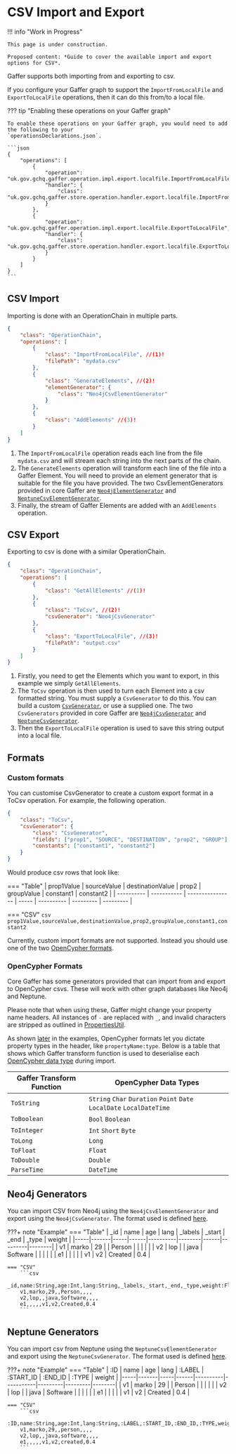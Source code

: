 # CSV Import and Export

!!! info "Work in Progress"

    This page is under construction.

    Proposed content: *Guide to cover the available import and export options for CSV*.

Gaffer supports both importing from and exporting to csv.

If you configure your Gaffer graph to support the `ImportFromLocalFile` and `ExportToLocalFile`
operations, then it can do this from/to a local file.

??? tip "Enabling these operations on your Gaffer graph"

    To enable these operations on your Gaffer graph, you would need to add the following to your
    `operationsDeclarations.json`.

    ```json
    {
        "operations": [
            {
                "operation": "uk.gov.gchq.gaffer.operation.impl.export.localfile.ImportFromLocalFile",
                "handler": {
                    "class": "uk.gov.gchq.gaffer.store.operation.handler.export.localfile.ImportFromLocalFileHandler"
                }
            },
            {
                "operation": "uk.gov.gchq.gaffer.operation.impl.export.localfile.ExportToLocalFile",
                "handler": {
                    "class": "uk.gov.gchq.gaffer.store.operation.handler.export.localfile.ExportToLocalFileHandler"
                }
            }
        ]
    }
    ```

## CSV Import

Importing is done with an OperationChain in multiple parts.

```json
{
    "class": "OperationChain",
    "operations": [
        {
            "class": "ImportFromLocalFile", //(1)!
            "filePath": "mydata.csv"
        },
        {
            "class": "GenerateElements", //(2)!
            "elementGenerator": {
                "class": "Neo4jCsvElementGenerator"
            }
        },
        {
            "class": "AddElements" //(3)!
        }
    ]
}
```

1. The `ImportFromLocalFile` operation reads each line from the file `mydata.csv` and will stream
   each string into the next parts of the chain.
2. The `GenerateElements` operation will transform each line of the file into a Gaffer Element. You
   will need to provide an element generator that is suitable for the file you have provided. The
   two CsvElementGenerators provided in core Gaffer are [`Neo4jElementGenerator`](#neo4j-format) and
   [`NeptuneCsvElementGenerator`](#neptune-format).
3. Finally, the stream of Gaffer Elements are added with an `AddElements` operation.

## CSV Export

Exporting to csv is done with a similar OperationChain.

```json
{
    "class": "OperationChain",
    "operations": [
        {
            "class": "GetAllElements" //(1)!
        },
        {
            "class": "ToCsv", //(2)!
            "csvGenerator": "Neo4jCsvGenerator"
        },
        {
            "class": "ExportToLocalFile", //(3)!
            "filePath": "output.csv"
        }
    ]
}
```

1. Firstly, you need to get the Elements which you want to export, in this example we simply
   `GetAllElements`.
2. The `ToCsv` operation is then used to turn each Element into a csv formatted string. You must
   supply a `CsvGenerator` to do this. You can build a custom [`CsvGenerator`](#custom-formats), or
   use a supplied one. The two `CsvGenerators` provided in core Gaffer are
   [`Neo4jCsvGenerator`](#neo4j-format) and [`NeptuneCsvGenerator`](#neptune-format).
3. Then the `ExportToLocalFile` operation is used to save this string output into a local file.

## Formats

### Custom formats

You can customise CsvGenerator to create a custom export format in a ToCsv operation.
For example, the following operation.

```json
{
    "class": "ToCsv",
    "csvGenerator": {
        "class": "CsvGenerator",
        "fields": ["prop1", "SOURCE", "DESTINATION", "prop2", "GROUP"],
        "constants": ["constant1", "constant2"]
    }
}
```

Would produce csv rows that look like:

=== "Table"
    | prop1Value | sourceValue | destinationValue | prop2 | groupValue | constant1 | constant2 |
    | ---------- | ----------- | ---------------- | ----- | ---------- | --------- | --------- |

=== "CSV"
    ```csv
    prop1Value,sourceValue,destinationValue,prop2,groupValue,constant1,constant2
    ```

Currently, custom import formats are not supported. Instead you should use one of the two
[OpenCypher formats](#opencypher-formats).

### OpenCypher Formats

Core Gaffer has some generators provided that can import from and export to OpenCypher csvs. These
will work with other graph databases like Neo4j and Neptune.

Please note that when using these, Gaffer might change your property name headers. All instances of
`-` are replaced with `_`, and invalid characters are stripped as outlined in
[PropertiesUtil](https://github.com/gchq/Gaffer/blob/f16de7c3eccfe7a800cad1d7eea5fbae4cf01d44/core/common-util/src/main/java/uk/gov/gchq/gaffer/commonutil/PropertiesUtil.java#L26).

As shown [later](#neo4j-format) in the examples, OpenCypher formats let you dictate property types
in the header, like `propertyName:type`. Below is a table that shows which Gaffer transform function
is used to deserialise each [OpenCypher data
type](https://docs.aws.amazon.com/neptune/latest/userguide/bulk-load-tutorial-format-opencypher.html#bulk-load-tutorial-format-opencypher-data-types)
during import.

| Gaffer Transform Function | OpenCypher Data Types                                                 |
| ------------------------- | --------------------------------------------------------------------- |
| `ToString`                | `String` `Char` `Duration` `Point` `Date` `LocalDate` `LocalDateTime` |
| `ToBoolean`               | `Bool` `Boolean`                                                      |
| `ToInteger`               | `Int` `Short` `Byte`                                                  |
| `ToLong`                  | `Long`                                                                |
| `ToFloat`                 | `Float`                                                               |
| `ToDouble`                | `Double`                                                              |
| `ParseTime`               | `DateTime`                                                            |

## Neo4j Generators

You can import CSV from Neo4j using the `Neo4jCsvElementGenerator` and export using the
`Neo4jCsvGenerator`. The format used is defined
[here](https://neo4j.com/labs/apoc/4.4/export/csv/#export-database-csv).

???+ note "Example"
    === "Table"
        | _id | name  | age | lang | _labels  | _start | _end | _type   | weight |
        |-----|-------|-----|------|----------|--------|------|---------|--------|
        | v1  | marko | 29  |      | Person   |        |      |         |        |
        | v2  | lop   |     | java | Software |        |      |         |        |
        | e1  |       |     |      |          | v1     | v2   | Created | 0.4    |

    === "CSV"
        ```csv
        _id,name:String,age:Int,lang:String,_labels,_start,_end,_type,weight:Float
        v1,marko,29,,Person,,,,
        v2,lop,,java,Software,,,,
        e1,,,,,v1,v2,Created,0.4
        ```

## Neptune Generators

You can import csv from Neptune using the `NeptuneCsvElementGenerator` and export using the
`NeptuneCsvGenerator`. The format used is defined
[here](https://docs.aws.amazon.com/neptune/latest/userguide/bulk-load-tutorial-format-opencypher.html).

???+ note "Example"
    === "Table"
        | :ID | name  | age | lang | :LABEL   | :START_ID | :END_ID | :TYPE   | weight |
        |-----|-------|-----|------|----------|-----------|---------|---------|--------|
        | v1  | marko | 29  |      | Person   |           |         |         |        |
        | v2  | lop   |     | java | Software |           |         |         |        |
        | e1  |       |     |      |          | v1        | v2      | Created | 0.4    |

    === "CSV"
        ```csv
        :ID,name:String,age:Int,lang:String,:LABEL,:START_ID,:END_ID,:TYPE,weight:Double
        v1,marko,29,,person,,,,
        v2,lop,,java,software,,,,
        e1,,,,,v1,v2,created,0.4
        ```
